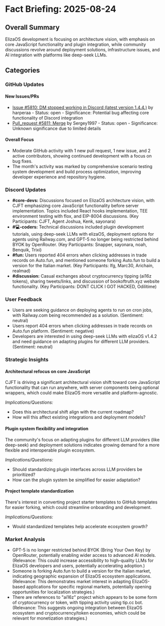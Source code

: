 # Fact Briefing: 2025-08-24

## Overall Summary
ElizaOS development is focusing on architecture vision, with emphasis on core JavaScript functionality and plugin integration, while community discussions revolve around deployment solutions, infrastructure issues, and AI integration with platforms like deep-seek LLMs.

## Categories

### GitHub Updates

#### New Issues/PRs
- [Issue #5810: DM stopped working in Discord (latest version 1.4.4.)](https://github.com/elizaOS/eliza/issues/5810) by harperaa - Status: open - Significance: Potential bug affecting core functionality of Discord integration
- [Pull_request #5811: Merge](https://github.com/elizaOS/eliza/pull/5811) by Sergey1997 - Status: open - Significance: Unknown significance due to limited details

#### Overall Focus
- Moderate GitHub activity with 1 new pull request, 1 new issue, and 2 active contributors, showing continued development with a focus on bug fixes.
- The month's activity was marked by comprehensive scenario testing system development and build process optimization, improving developer experience and repository hygiene.

### Discord Updates
- **#core-devs:** Discussions focused on ElizaOS architecture vision, with CJFT emphasizing core JavaScript functionality before server implementation. Topics included React hooks implementation, TEE environment testing with flox, and EIP-8004 discussions. (Key Participants: CJFT, Agent Joshua, Kenk, sayonara)
- **#💻-coders:** Technical discussions included plugin development tutorials, using deep-seek LLMs with elizaOS, deployment options for agents using Railway.com, and GPT-5 no longer being restricted behind BYOK by OpenRouter. (Key Participants: Snapper, sayonara, noah, Benquik, Trixi)
- **#fun:** Users reported 404 errors when clicking addresses in trade records on Auto.fun, and mentioned someone forking Auto.fun to build a version for the Italian market. (Key Participants: lfg, Marc30, Arichain, realmad)
- **#discussion:** Casual exchanges about cryptocurrency tipping (ai16z tokens), sharing tweets/links, and discussion of bookoftruth.xyz website functionality. (Key Participants: DONT CLICK I GOT HACKED, Odilitime)

### User Feedback
- Users are seeking guidance on deploying agents to run on cron jobs, with Railway.com being recommended as a solution. (Sentiment: neutral)
- Users report 404 errors when clicking addresses in trade records on Auto.fun platform. (Sentiment: negative)
- Developers are interested in using deep-seek LLMs with elizaOS v1.4.2 and need guidance on adapting plugins for different LLM providers. (Sentiment: neutral)

### Strategic Insights

#### Architectural refocus on core JavaScript
CJFT is driving a significant architectural vision shift toward core JavaScript functionality that can run anywhere, with server components being optional wrappers, which could make ElizaOS more versatile and platform-agnostic.

*Implications/Questions:*
  - Does this architectural shift align with the current roadmap?
  - How will this affect existing integrations and deployment models?

#### Plugin system flexibility and integration
The community's focus on adapting plugins for different LLM providers (like deep-seek) and deployment solutions indicates growing demand for a more flexible and interoperable plugin ecosystem.

*Implications/Questions:*
  - Should standardizing plugin interfaces across LLM providers be prioritized?
  - How can the plugin system be simplified for easier adaptation?

#### Project template standardization
There's interest in converting project starter templates to GitHub templates for easier forking, which could streamline onboarding and development.

*Implications/Questions:*
  - Would standardized templates help accelerate ecosystem growth?

### Market Analysis
- GPT-5 is no longer restricted behind BYOK (Bring Your Own Key) by OpenRouter, potentially enabling wider access to advanced AI models. (Relevance: This could increase accessibility to high-quality LLMs for ElizaOS developers and users, potentially accelerating adoption.)
- Someone is forking Auto.fun to build a version for the Italian market, indicating geographic expansion of ElizaOS ecosystem applications. (Relevance: This demonstrates market interest in adapting ElizaOS-based applications for specific regional markets, potentially opening opportunities for localization strategies.)
- There are references to "ai16z" project which appears to be some form of cryptocurrency or token, with tipping activity using tip.cc bot. (Relevance: This suggests ongoing integration between ElizaOS ecosystem and cryptocurrency/token economies, which could be relevant for monetization strategies.)